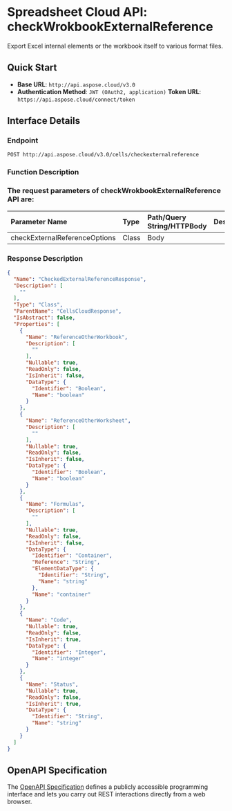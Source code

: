 # **Spreadsheet Cloud API: checkWrokbookExternalReference**

Export Excel internal elements or the workbook itself to various format files. 


## **Quick Start**

- **Base URL**: `http://api.aspose.cloud/v3.0`
- **Authentication Method**: `JWT (OAuth2, application)`  **Token URL**: `https://api.aspose.cloud/connect/token`
## **Interface Details**

### **Endpoint** 

```
POST http://api.aspose.cloud/v3.0/cells/checkexternalreference
```
### **Function Description**

### The request parameters of **checkWrokbookExternalReference** API are: 

| Parameter Name | Type | Path/Query String/HTTPBody | Description | 
| :- | :- | :- |:- | 
|checkExternalReferenceOptions|Class|Body||

### **Response Description**
```json
{
  "Name": "CheckedExternalReferenceResponse",
  "Description": [
    ""
  ],
  "Type": "Class",
  "ParentName": "CellsCloudResponse",
  "IsAbstract": false,
  "Properties": [
    {
      "Name": "ReferenceOtherWorkbook",
      "Description": [
        ""
      ],
      "Nullable": true,
      "ReadOnly": false,
      "IsInherit": false,
      "DataType": {
        "Identifier": "Boolean",
        "Name": "boolean"
      }
    },
    {
      "Name": "ReferenceOtherWorksheet",
      "Description": [
        ""
      ],
      "Nullable": true,
      "ReadOnly": false,
      "IsInherit": false,
      "DataType": {
        "Identifier": "Boolean",
        "Name": "boolean"
      }
    },
    {
      "Name": "Formulas",
      "Description": [
        ""
      ],
      "Nullable": true,
      "ReadOnly": false,
      "IsInherit": false,
      "DataType": {
        "Identifier": "Container",
        "Reference": "String",
        "ElementDataType": {
          "Identifier": "String",
          "Name": "string"
        },
        "Name": "container"
      }
    },
    {
      "Name": "Code",
      "Nullable": true,
      "ReadOnly": false,
      "IsInherit": true,
      "DataType": {
        "Identifier": "Integer",
        "Name": "integer"
      }
    },
    {
      "Name": "Status",
      "Nullable": true,
      "ReadOnly": false,
      "IsInherit": true,
      "DataType": {
        "Identifier": "String",
        "Name": "string"
      }
    }
  ]
}
```


## OpenAPI Specification

The [OpenAPI Specification](https://reference.aspose.cloud/cells/#/DataCheckingController/CheckWrokbookExternalReference) defines a publicly accessible programming interface and lets you carry out REST interactions directly from a web browser.

